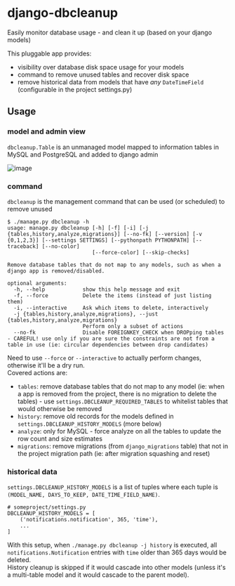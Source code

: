 # django-dbcleanup

Easily monitor database usage - and clean it up (based on your django models)

This pluggable app provides:
* visibility over database disk space usage for your models
* command to remove unused tables and recover disk space
* remove historical data from models that have *any* `DateTimeField` (configurable in the project settings.py)

## Usage

### model and admin view
`dbcleanup.Table` is an unmanaged model mapped to information tables in MySQL and PostgreSQL and added to django admin

![image](https://user-images.githubusercontent.com/63779195/145431955-e20f4a16-924e-4159-8b63-8853ef66f8aa.png)

### command

`dbcleanup` is the management command that can be used (or scheduled) to remove unused
```
$ ./manage.py dbcleanup -h
usage: manage.py dbcleanup [-h] [-f] [-i] [-j {tables,history,analyze,migrations}] [--no-fk] [--version] [-v {0,1,2,3}] [--settings SETTINGS] [--pythonpath PYTHONPATH] [--traceback] [--no-color]
                           [--force-color] [--skip-checks]

Remove database tables that do not map to any models, such as when a django app is removed/disabled.

optional arguments:
  -h, --help            show this help message and exit
  -f, --force           Delete the items (instead of just listing them)
  -i, --interactive     Ask which items to delete, interactively
  -j {tables,history,analyze,migrations}, --just {tables,history,analyze,migrations}
                        Perform only a subset of actions
  --no-fk               Disable FOREIGNKEY_CHECK when DROPping tables - CAREFUL! use only if you are sure the constraints are not from a table in use (ie: circular dependencies between drop candidates)
```

Need to use `--force` or `--interactive` to actually perform changes, otherwise it'll be a dry run.  
Covered actions are:
* `tables`: remove database tables that do not map to any model (ie: when a app is removed from the project, there is no migration to delete the tables) - use `settings.DBCLEANUP_REQUIRED_TABLES` to whitelist tables that would otherwise be removed
* `history`: remove old records for the models defined in `settings.DBCLEANUP_HISTORY_MODELS` (more below)
* `analyze`: only for MySQL - force analyze on all the tables to update the row count and size estimates
* `migrations`: remove migrations (from `django_migrations` table) that not in the project migration path (ie: after migration squashing and reset)

### historical data

`settings.DBCLEANUP_HISTORY_MODELS` is a list of tuples where each tuple is `(MODEL_NAME, DAYS_TO_KEEP, DATE_TIME_FIELD_NAME)`.

```
# someproject/settings.py
DBCLEANUP_HISTORY_MODELS = [
    ('notifications.notification', 365, 'time'),
    ...
]
```

With this setup, when `./manage.py dbcleanup -j history` is executed, all `notifications.Notification` entries with `time` older than 365 days would be deleted.  
History cleanup is skipped if it would cascade into other models (unless it's a multi-table model and it would cascade to the parent model).
